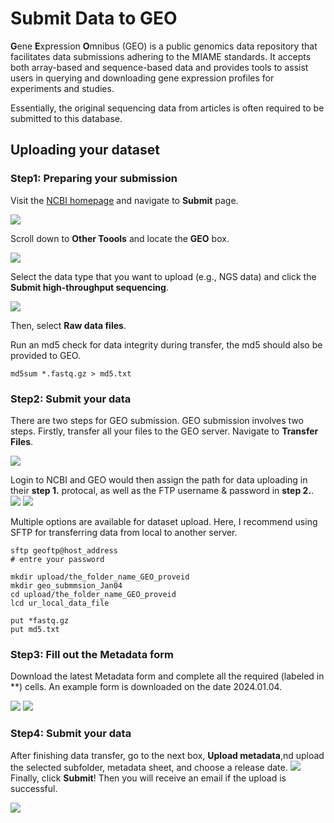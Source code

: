 # Submit Data to GEO


**G**ene **E**xpression **O**mnibus (GEO) is a public genomics data repository that facilitates data submissions adhering to the MIAME standards. It accepts both array-based and sequence-based data and provides tools to assist users in querying and downloading gene expression profiles for experiments and studies.


Essentially, the original sequencing data from articles is often required to be submitted to this database.


## Uploading your dataset
### Step1: Preparing your submission

Visit the [ NCBI homepage](https://www.ncbi.nlm.nih.gov/) and navigate to **Submit** page.

![](https://github.com/beritlin/NGS_analyses/blob/main/Figure/GEO_1.png)

Scroll down to **Other Toools** and locate the **GEO** box.

![](https://github.com/beritlin/NGS_analyses/blob/main/Figure/GEO_2.png)

Select the data type that you want to upload (e.g., NGS data) and click the **Submit high-throughput sequencing**.

![](https://github.com/beritlin/NGS_analyses/blob/main/Figure/GEO_3.png)


Then, select **Raw data files**.



Run an md5 check for data integrity during transfer, the md5 should also be provided to GEO.

```
md5sum *.fastq.gz > md5.txt
```

### Step2: Submit your data
There are two steps for GEO submission. 
GEO submission involves two steps. Firstly, transfer all your files to the GEO server. Navigate to **Transfer Files**.

![](https://github.com/beritlin/NGS_analyses/blob/main/Figure/GEO_4.png)

Login to NCBI and GEO would then assign the path for data uploading in their **step 1.** protocal, as well as the FTP username & password in **step 2.**.
![](https://github.com/beritlin/NGS_analyses/blob/main/Figure/GEO_8.png)
![](https://github.com/beritlin/NGS_analyses/blob/main/Figure/GEO_9.png)


Multiple options are available for dataset upload. Here, I recommend using SFTP for transferring data from local to another server.


```
sftp geoftp@host_address
# entre your password

mkdir upload/the_folder_name_GEO_proveid
mkdir geo_submmsion_Jan04
cd upload/the_folder_name_GEO_proveid
lcd ur_local_data_file

put *fastq.gz
put md5.txt

```


### Step3: Fill out the Metadata form
Download the latest Metadata form and complete all the required (labeled in **) cells. 
An example form is downloaded on the date 2024.01.04.

![](https://github.com/beritlin/NGS_analyses/blob/main/Figure/GEO_10.png)
![](https://github.com/beritlin/NGS_analyses/blob/main/Figure/GEO_11.png)


### Step4: Submit your data
After finishing data transfer, go to the next box, **Upload metadata**,nd upload the selected subfolder, metadata sheet, and choose a release date. 
![](https://github.com/beritlin/NGS_analyses/blob/main/Figure/GEO_13.png)
Finally, click **Submit**! Then you will receive an email if the upload is successful.

![](https://github.com/beritlin/NGS_analyses/blob/main/Figure/GEO_12.png)
